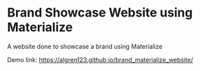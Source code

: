 # Brand Showcase Website using Materialize
A website done to showcase a brand using Materialize

Demo link: https://algren123.github.io/brand_materialize_website/
